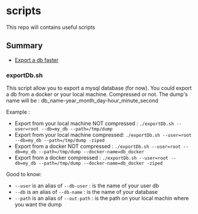 # scripts

This repo will contains useful scripts

## Summary

* [Export a db faster](#exportDb.sh)

### exportDb.sh

This script allow you to export a mysql database (for now).
You could export a db from a docker or your local machine. Compressed or not.
The dump's name will be : db_name-year_month_day-hour_minute_second

Example : 

* Export from your local machine NOT compressed : ```./exportDb.sh --user=root --db=my_db --path=/tmp/dump```
* Export from your local machine compressed: ```./exportDb.sh --user=root --db=my_db --path=/tmp/dump -ziped```
* Export from a docker NOT compressed : ```./exportDb.sh --user=root --db=my_db --path=/tmp/dump --docker-name=db_docker```
* Export from a docker compressed : ```./exportDb.sh --user=root --db=my_db --path=/tmp/dump --docker-name=db_docker -ziped```

Good to know: 
* ```--user``` is an alias of ```--db-user``` : is the name of your user db
* ```--db``` is an alias of ```--db-name``` : is the name of your database
* ```--path``` is an alias of ```--out-path``` : is the path on your local machin where you want the dump

